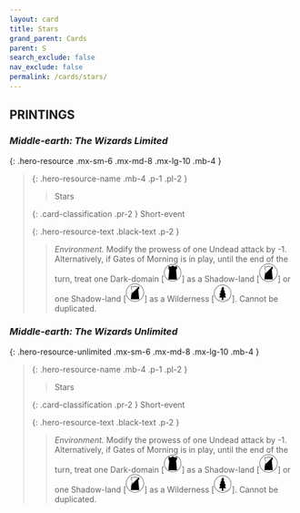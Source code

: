 ```yaml
---
layout: card
title: Stars
grand_parent: Cards
parent: S
search_exclude: false
nav_exclude: false
permalink: /cards/stars/
---
```


## PRINTINGS


### _Middle-earth: The Wizards Limited_

{: .hero-resource .mx-sm-6 .mx-md-8 .mx-lg-10 .mb-4 }
> {: .hero-resource-name .mb-4 .p-1 .pl-2 }
> > <div class="card-mp"></div>
> > <div class="card-name">Stars</div>
>
> {: .card-classification .pr-2 }
> Short-event
>
> {: .hero-resource-text .black-text .p-2 }
> > _Environment._ Modify the prowess of one Undead attack by -1. Alternatively, if Gates of Morning is in play, until the end of the turn, treat one Dark-domain \[![](/assets/images/dark-domain.svg)] as a Shadow-land \[![](/assets/images/shadow-land.svg)] or one Shadow-land \[![](/assets/images/shadow-land.svg)] as a Wilderness \[![](/assets/images/wilderness.svg)]. Cannot be duplicated. 
> 

### _Middle-earth: The Wizards Unlimited_

{: .hero-resource-unlimited .mx-sm-6 .mx-md-8 .mx-lg-10 .mb-4 }
> {: .hero-resource-name .mb-4 .p-1 .pl-2 }
> > <div class="card-mp"></div>
> > <div class="card-name">Stars</div>
>
> {: .card-classification .pr-2 }
> Short-event
>
> {: .hero-resource-text .black-text .p-2 }
> > _Environment._ Modify the prowess of one Undead attack by -1. Alternatively, if Gates of Morning is in play, until the end of the turn, treat one Dark-domain \[![](/assets/images/dark-domain.svg)] as a Shadow-land \[![](/assets/images/shadow-land.svg)] or one Shadow-land \[![](/assets/images/shadow-land.svg)] as a Wilderness \[![](/assets/images/wilderness.svg)]. Cannot be duplicated. 
> 
